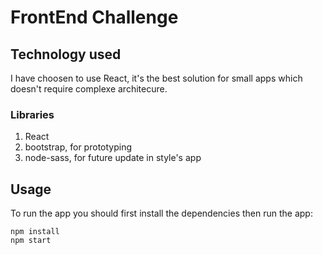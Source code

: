 # FrontEnd Challenge
## Technology used
I have choosen to use React, it's the best solution for small apps which doesn't require complexe architecure.
### Libraries
1. React
2. bootstrap, for prototyping
3. node-sass, for future update in style's app
## Usage
To run the app you should first install the dependencies then run the app:
```shell
npm install
npm start
```